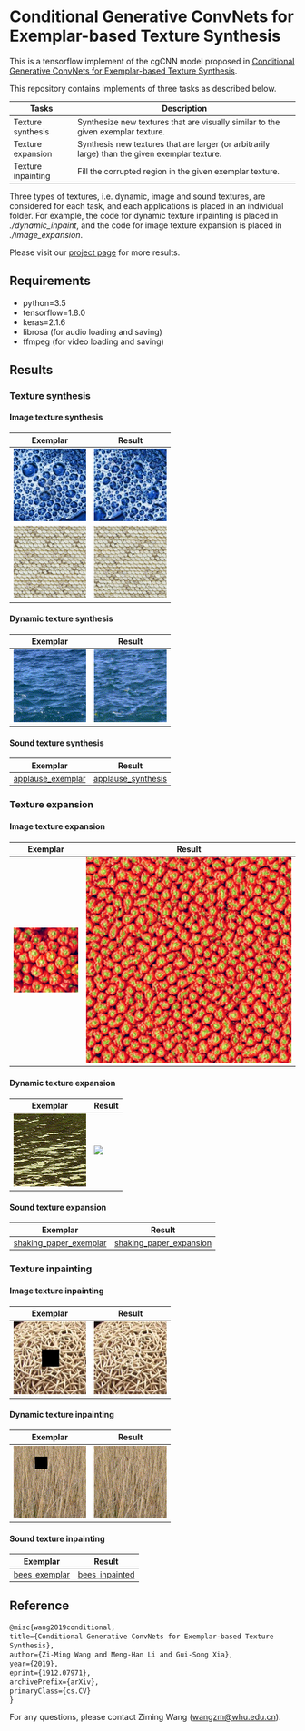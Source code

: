 # Conditional Generative ConvNets for Exemplar-based Texture Synthesis

This is a tensorflow implement of the cgCNN model proposed in [Conditional Generative ConvNets for Exemplar-based Texture Synthesis](https://arxiv.org/abs/1912.07971).

This repository contains implements of three tasks as described below. 

|Tasks|Description|
|-----|-----|
|Texture synthesis|Synthesize new textures that are visually similar to the given exemplar texture.|
|Texture expansion|Synthesis new textures that are larger (or arbitrarily large) than the given exemplar texture.|
|Texture inpainting|Fill the corrupted region in the given exemplar texture.|

Three types of textures, i.e. dynamic, image and sound textures, are considered for each task, and each applications is placed in an individual folder. For example, the code for dynamic texture inpainting is placed in *./dynamic_inpaint*, and the code for image texture expansion is placed in *./image_expansion*.

Please visit our [project page](http://captain.whu.edu.cn/cgcnn-texture/) for more results.

## Requirements
- python=3.5
- tensorflow=1.8.0
- keras=2.1.6
- librosa  (for audio loading and saving)
- ffmpeg (for video loading and saving)

## Results
### Texture synthesis
#### Image texture synthesis

|Exemplar|Result|
|--------------|--------------|
| <img src="readme_fig\i_s\bubbly_0038.jpg" width="128"/>  | <img src="readme_fig\i_s\bubbly_0038.jpg_inner_10__layer_S_3_layer_D_9_IsMean_0_Adam_0_2_5000_.jpg" width="128"/> |
| <img src="readme_fig\i_s\Texture54.png" width="128"/>  | <img src="readme_fig\i_s\Texture54.png_inner_50_layer_S_3_layer_D_9_IsMean_0_Adam_0_1_3000_.jpg" width="128"/> |


#### Dynamic texture synthesis
|Exemplar|Result|
|--------------|--------------|
|<img src="readme_fig\d_s\sample_o.gif">|<img src="readme_fig\d_s\sample.gif"> |

#### Sound texture synthesis
|Exemplar|Result|
|--------------|--------------|
|[applause_exemplar](readme_fig\s_s\norm_Enthusiastic_applause.wav)|[applause_synthesis](readme_fig\s_s\norm_Enthusiastic_applause.wav_Model_1_depth_4_IsMean_0_Adam_0_Fou_0_Gau_1e-08_inner_10_1_3000_.wav) |

### Texture expansion
#### Image texture expansion

|Exemplar|Result|
|--------------|--------------|
| <img src="readme_fig\i_e\peppers.jpg" width="128">  | <img src="readme_fig\i_e\peppers.jpg_layer_S_3_layer_D_9_inner_10_IsMean_0_Adam_1_normal_False_Gau_0.0_Fou_0.0_diversity_No_d_weight_0_0_step_2200_.jpg" width="448"> |

#### Dynamic texture expansion
|Exemplar|Result|
|--------------|--------------|
|<img src="readme_fig\d_e\origin.gif" width="128">|<img src="readme_fig\d_e\expansion.gif" width="448"> |

#### Sound texture expansion
|Exemplar|Result|
|--------------|--------------|
|[shaking_paper_exemplar](readme_fig\s_e\norm_shaking_paper.wav)|[shaking_paper_expansion](readme_fig\s_e\norm_shaking_paper.wav_depth_4_inner_10_IsMean_0_Adam_0_Gau_0.0_diversity_No_d_weight_0.wav) |

### Texture inpainting
#### Image texture inpainting
|Exemplar|Result|
|--------------|--------------|
| <img src="readme_fig\i_i\masked_fibrous_0145.jpg" width="128"/>  | <img src="readme_fig\i_i\fibrous_0145.jpg_mask2.png_mean_1_inner_10_tv_0.0_fou_0.0001900_.jpg" width="128"/> |

#### Dynamic texture inpainting
|Exemplar|Result|
|--------------|--------------|
| <img src="readme_fig\d_i\sample_o.gif" width="128"/>  | <img src="readme_fig\d_i\sample.gif" width="128"/> |

#### Sound texture inpainting
|Exemplar|Result|
|--------------|--------------|
|[bees_exemplar](readme_fig\s_i\masked_norm_Bees.wav)|[bees_inpainted](readme_fig\s_i\norm_Bees.wav__mean_1_inner_10_fou_1600_.wav) |

## Reference

    @misc{wang2019conditional,
    title={Conditional Generative ConvNets for Exemplar-based Texture Synthesis},
    author={Zi-Ming Wang and Meng-Han Li and Gui-Song Xia},
    year={2019},
    eprint={1912.07971},
    archivePrefix={arXiv},
    primaryClass={cs.CV}
    }

For any questions, please contact Ziming Wang (wangzm@whu.edu.cn).
